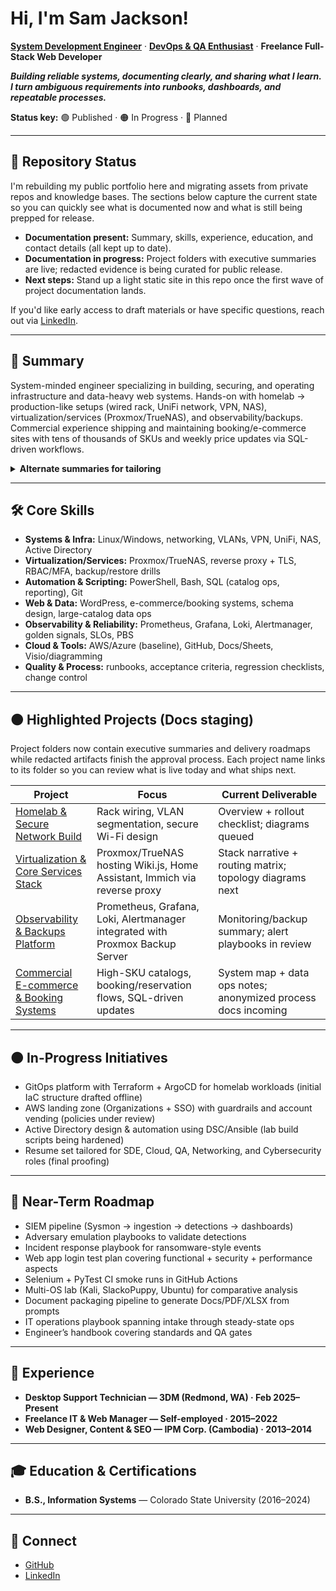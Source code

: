 # Hi, I'm Sam Jackson!
**[System Development Engineer](https://github.com/sams-jackson)** · **[DevOps & QA Enthusiast](https://www.linkedin.com/in/sams-jackson)** · **Freelance Full-Stack Web Developer**

***Building reliable systems, documenting clearly, and sharing what I learn. I turn ambiguous requirements into runbooks, dashboards, and repeatable processes.***

**Status key:** 🟢 Published · 🟠 In Progress · 🔵 Planned

---
## 📁 Repository Status
I'm rebuilding my public portfolio here and migrating assets from private repos and knowledge bases. The sections below capture the current state so you can quickly see what is documented now and what is still being prepped for release.

- **Documentation present:** Summary, skills, experience, education, and contact details (all kept up to date).
- **Documentation in progress:** Project folders with executive summaries are live; redacted evidence is being curated for public release.
- **Next steps:** Stand up a light static site in this repo once the first wave of project documentation lands.

If you'd like early access to draft materials or have specific questions, reach out via [LinkedIn](https://www.linkedin.com/in/sams-jackson).

---
## 🎯 Summary
System-minded engineer specializing in building, securing, and operating infrastructure and data-heavy web systems. Hands-on with homelab → production-like setups (wired rack, UniFi network, VPN, NAS), virtualization/services (Proxmox/TrueNAS), and observability/backups. Commercial experience shipping and maintaining booking/e-commerce sites with tens of thousands of SKUs and weekly price updates via SQL-driven workflows.

<details><summary><strong>Alternate summaries for tailoring</strong></summary>

**DevOps-forward** DevOps-leaning systems engineer who builds and operates reliable services end-to-end: homelab→production patterns (networking, virtualization, reverse proxy + TLS, backups), metrics/alerts (Prometheus/Grafana/Loki/Alertmanager), and automation with PowerShell/Bash/SQL. Experienced with data-heavy e-commerce/booking systems and operational runbooks.

**QA-forward** Quality-driven systems engineer turning ambiguous requirements into testable runbooks, acceptance criteria, and regression checklists. Builds monitoring dashboards for golden signals, designs reliable backup/restore procedures, and uses SQL/automation to validate data integrity across high-SKU catalogs and booking systems.
</details>

---
## 🛠️ Core Skills
- **Systems & Infra:** Linux/Windows, networking, VLANs, VPN, UniFi, NAS, Active Directory
- **Virtualization/Services:** Proxmox/TrueNAS, reverse proxy + TLS, RBAC/MFA, backup/restore drills
- **Automation & Scripting:** PowerShell, Bash, SQL (catalog ops, reporting), Git
- **Web & Data:** WordPress, e-commerce/booking systems, schema design, large-catalog data ops
- **Observability & Reliability:** Prometheus, Grafana, Loki, Alertmanager, golden signals, SLOs, PBS
- **Cloud & Tools:** AWS/Azure (baseline), GitHub, Docs/Sheets, Visio/diagramming
- **Quality & Process:** runbooks, acceptance criteria, regression checklists, change control

---
## 🟠 Highlighted Projects (Docs staging)
Project folders now contain executive summaries and delivery roadmaps while redacted artifacts finish the approval process. Each project name links to its folder so you can review what is live today and what ships next.

| Project | Focus | Current Deliverable |
| --- | --- | --- |
| [Homelab & Secure Network Build](projects/homelab/README.md) | Rack wiring, VLAN segmentation, secure Wi-Fi design | Overview + rollout checklist; diagrams queued |
| [Virtualization & Core Services Stack](projects/virtualization/README.md) | Proxmox/TrueNAS hosting Wiki.js, Home Assistant, Immich via reverse proxy | Stack narrative + routing matrix; topology diagrams next |
| [Observability & Backups Platform](projects/observability/README.md) | Prometheus, Grafana, Loki, Alertmanager integrated with Proxmox Backup Server | Monitoring/backup summary; alert playbooks in review |
| [Commercial E-commerce & Booking Systems](projects/ecommerce/README.md) | High-SKU catalogs, booking/reservation flows, SQL-driven updates | System map + data ops notes; anonymized process docs incoming |

---
## 🟠 In-Progress Initiatives
- GitOps platform with Terraform + ArgoCD for homelab workloads (initial IaC structure drafted offline)
- AWS landing zone (Organizations + SSO) with guardrails and account vending (policies under review)
- Active Directory design & automation using DSC/Ansible (lab build scripts being hardened)
- Resume set tailored for SDE, Cloud, QA, Networking, and Cybersecurity roles (final proofing)

---
## 🔵 Near-Term Roadmap
- SIEM pipeline (Sysmon → ingestion → detections → dashboards)
- Adversary emulation playbooks to validate detections
- Incident response playbook for ransomware-style events
- Web app login test plan covering functional + security + performance aspects
- Selenium + PyTest CI smoke runs in GitHub Actions
- Multi-OS lab (Kali, SlackoPuppy, Ubuntu) for comparative analysis
- Document packaging pipeline to generate Docs/PDF/XLSX from prompts
- IT operations playbook spanning intake through steady-state ops
- Engineer’s handbook covering standards and QA gates

---
## 💼 Experience
- **Desktop Support Technician — 3DM (Redmond, WA) · Feb 2025–Present**
- **Freelance IT & Web Manager — Self-employed · 2015–2022**
- **Web Designer, Content & SEO — IPM Corp. (Cambodia) · 2013–2014**

---
## 🎓 Education & Certifications
- **B.S., Information Systems** — Colorado State University (2016–2024)

---
## 🤳 Connect
- [GitHub](https://github.com/sams-jackson)
- [LinkedIn](https://www.linkedin.com/in/sams-jackson)
